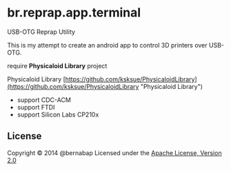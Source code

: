 br.reprap.app.terminal
======================

USB-OTG Reprap Utility

This is my attempt to create an android app to control 3D printers over USB-OTG.

require **Physicaloid Library** project

Physicaloid Library [https://github.com/ksksue/PhysicaloidLibrary](https://github.com/ksksue/PhysicaloidLibrary "Physicaloid Library")
- support CDC-ACM
- support FTDI
- support Silicon Labs CP210x

License
----------
Copyright &copy; 2014 @bernabap
Licensed under the [Apache License, Version 2.0][Apache]

[Apache]: http://www.apache.org/licenses/LICENSE-2.0
